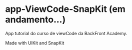# app-ViewCode-SnapKit (em andamento...)

App tutorial do curso de viewCode da BackFront Academy.

Made with UIKit and SnapKit
